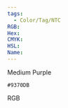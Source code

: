 ```yaml
---
tags:
  - Color/Tag/NTC
RGB:
Hex:
CMYK:
HSL:
Name:
---
```

Medium Purple
```palette
#9370DB
```
RGB
